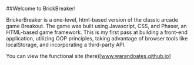 ##Welcome to BrickBreaker!

BrickerBreaker is a one-level, html-based version of the classic arcade game Breakout.
The game was built using Javascript, CSS, and Phaser, an HTML-based game framework. 
This is my first pass at building a front-end application, utilizing OOP principles, taking advantage of browser tools like localStorage,
and incorporating a third-party API.

You can view the functional site (here)[www.warandoates.github.io]
